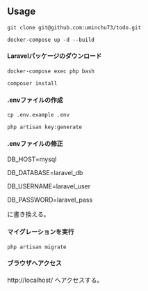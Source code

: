 ## Usage

```
git clone git@github.com:uminchu73/todo.git
```

```
docker-compose up -d --build
```

#### Laravelパッケージのダウンロード
```
docker-compose exec php bash
```

```
composer install
```

#### .envファイルの作成
```
cp .env.example .env
```

```
php artisan key:generate
```


#### .envファイルの修正
DB_HOST=mysql

DB_DATABASE=laravel_db

DB_USERNAME=laravel_user

DB_PASSWORD=laravel_pass

に書き換える。


#### マイグレーションを実行
```
php artisan migrate
```

#### ブラウザへアクセス
http://localhost/ へアクセスする。
